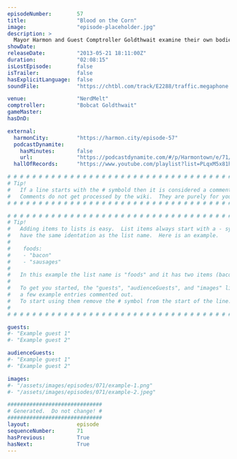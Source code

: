 ```yaml
---
episodeNumber:        57
title:                "Blood on the Corn"
image:                "episode-placeholder.jpg"
description: >
  Mayor Harmon and Guest Comptroller Goldthwait examine their own bodies, Dan's drinking, Jeremy Piven, Bigfoot and their likely deaths by significant other. In D&D, the heroes continue to fight their shadow selves.
showDate:             
releaseDate:          "2013-05-21 18:11:00Z"
duration:             "02:08:15"
isLostEpisode:        false
isTrailer:            false
hasExplicitLanguage:  false
soundFile:            "https://chtbl.com/track/E2288/traffic.megaphone.fm/STA6515807780.mp3?updated=1554504161"

venue:                "NerdMelt"
comptroller:          "Bobcat Goldthwait"
gameMaster:           
hasDnD:               

external:
  harmonCity:         "https://harmon.city/episode-57"
  podcastDynamite:
    hasMinutes:       false
    url:              "https://podcastdynamite.com/#/p/Harmontown/e/71/57"
  hallOfRecords:      "https://www.youtube.com/playlist?list=PLqxM5x81hNOajzw9rjF71gJnhtOAJpr0s"

# # # # # # # # # # # # # # # # # # # # # # # # # # # # # # # # # # # # # # # # # # # # #
# Tip!
#   If a line starts with the # symbold then it is considered a comment.
#   Comments do not get processed by the wiki.  They are purely for your information.
# # # # # # # # # # # # # # # # # # # # # # # # # # # # # # # # # # # # # # # # # # # # #

# # # # # # # # # # # # # # # # # # # # # # # # # # # # # # # # # # # # # # # # # # # # #
# Tip!
#   Adding items to lists is easy.  List items always start with a - symbol and have
#   have the same identation as the list name.  Here is an example.
#
#    foods:
#    - "bacon"
#    - "sausages"
#
#   In this example the list name is "foods" and it has two items (bacon, and sausages).
#
#   To get you started, the "guests", "audienceGuests", and "images" lists below have
#   a few example entries commented out.
#   To start using them remove the # symbol from the start of the line.
#
# # # # # # # # # # # # # # # # # # # # # # # # # # # # # # # # # # # # # # # # # # # # #

guests:
#- "Example guest 1"
#- "Example guest 2"

audienceGuests:
#- "Example guest 1"
#- "Example guest 2"

images:
#- "/assets/images/episodes/071/example-1.png"
#- "/assets/images/episodes/071/example-2.jpeg"

##############################
# Generated.  Do not change! #
##############################
layout:               episode
sequenceNumber:       71
hasPrevious:          True
hasNext:              True
---
```


<!-- The episode description will be rendered here -->

<!-- Add your content BELOW here -->
<!-- vvvvvvvvvvvvvvvvvvvvvvvvvvv -->




<!-- ^^^^^^^^^^^^^^^^^^^^^^^^^^^ -->
<!-- Add your content ABOVE here -->

<!-- The episode gallery will be rendered here -->